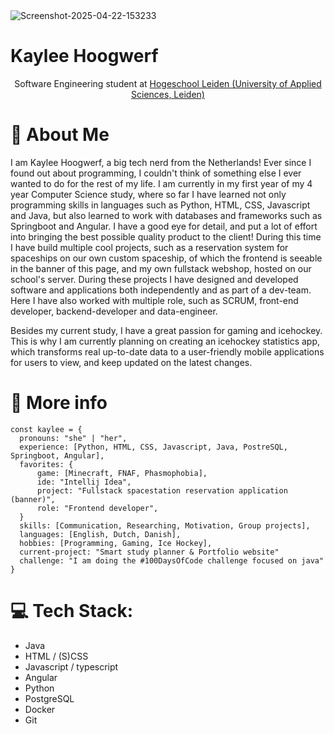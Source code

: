 <img src='https://i.postimg.cc/hv1JFwnW/Screenshot-2025-04-22-153233.png' border='0' alt='Screenshot-2025-04-22-153233'/>

# Kaylee Hoogwerf
<p style="text-align:center">Software Engineering student at <a href="https://www.hsleiden.nl/en">Hogeschool Leiden (University of Applied Sciences, Leiden)</a>
</p>

# 💫 About Me
I am Kaylee Hoogwerf, a big tech nerd from the Netherlands! Ever since I found out about programming, I couldn't think of something else I ever wanted to do for the rest of my life.
I am currently in my first year of my 4 year Computer Science study, where so far I have learned not only programming skills in languages such as Python, HTML, CSS, Javascript and Java, but also learned to work with databases and frameworks such as Springboot and Angular. I have a good eye for detail, and put a lot of effort into bringing the best possible quality product to the client! During this time I have build multiple cool projects, such as a reservation system for spaceships on our own custom spaceship, of which the frontend is seeable in the banner of this page, and my own fullstack webshop, hosted on our school's server. During these projects I have designed and developed software and applications both independently and as part of a dev-team. Here I have also worked with multiple role, such as SCRUM, front-end developer, backend-developer and data-engineer.

Besides my current study, I have a great passion for gaming and icehockey. This is why I am currently planning on creating an icehockey statistics app, which transforms real up-to-date data to a user-friendly mobile applications for users to view, and keep updated on the latest changes.

# 👀 More info
```
const kaylee = {
  pronouns: "she" | "her",
  experience: [Python, HTML, CSS, Javascript, Java, PostreSQL, Springboot, Angular],
  favorites: {
      game: [Minecraft, FNAF, Phasmophobia],
      ide: "Intellij Idea",
      project: "Fullstack spacestation reservation application (banner)",
      role: "Frontend developer",
  }
  skills: [Communication, Researching, Motivation, Group projects],
  languages: [English, Dutch, Danish],
  hobbies: [Programming, Gaming, Ice Hockey],
  current-project: "Smart study planner & Portfolio website"
  challenge: "I am doing the #100DaysOfCode challenge focused on java"
}
```

# 💻 Tech Stack:
- Java
- HTML / (S)CSS
- Javascript / typescript
- Angular
- Python
- PostgreSQL
- Docker
- Git
